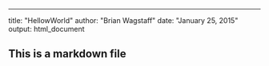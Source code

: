 ---
title: "HellowWorld"
author: "Brian Wagstaff"
date: "January 25, 2015"
output: html_document


## This is a markdown file
